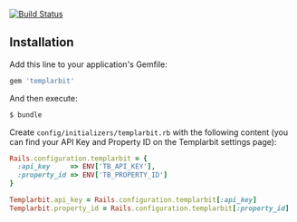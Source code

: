[![Build Status](https://travis-ci.org/templarbit/rails-plugin.svg?branch=master)](https://travis-ci.org/templarbit/rails-plugin)

## Installation

Add this line to your application's Gemfile:

```ruby
gem 'templarbit'
```

And then execute:

```bash
$ bundle
```

Create `config/initializers/templarbit.rb` with the following content (you can find your API Key and Property ID on the Templarbit settings page):

```ruby
Rails.configuration.templarbit = {
  :api_key     => ENV['TB_API_KEY'],
  :property_id => ENV['TB_PROPERTY_ID']
}

Templarbit.api_key = Rails.configuration.templarbit[:api_key]
Templarbit.property_id = Rails.configuration.templarbit[:property_id]
```

